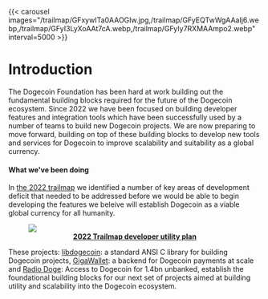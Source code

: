 ---
---

{{< carousel images="/trailmap/GFxywITa0AAOGIw.jpg,/trailmap/GFyEQTwWgAAaIj6.webp,/trailmap/GFyI3LyXoAAt7cA.webp,/trailmap/GFyIy7RXMAAmpo2.webp" interval=5000 >}}

# Introduction

The Dogecoin Foundation has been hard at work building out the fundamental 
building blocks required for the future of the Dogecoin ecosystem. Since 2022
we have been focused on building developer features and integration tools
which have been successfully used by a number of teams to build new Dogecoin 
projects. We are now preparing to move forward, building on top of these building
blocks to develop new tools and services for Dogecoin to improve scalability 
and suitability as a global currency.

#### What we've been doing 

In [the 2022 trailmap](/trailmap/prologue/) we identified a number of key areas 
of development deficit that needed to be addressed before we would be able to 
begin developing the features we beleive will establish Dogecoin as a viable 
global currency for all humanity.

<figure class="space-around center-div">
	<a href="/libdogecoin-ecosystem.png" target="_blank">
		<img src="/libdogecoin-ecosystem.png"/>
		<figcaption align="center"><b>2022 Trailmap developer utility plan</b></figcaption>
	</a>
</figure>

These projects: [libdogecoin](https://lib.dogecoin.org): a standard ANSI C library
for building Dogecoin projects, [GigaWallet](https://gigawallet.dogecoin.org): a 
backend for Dogecoin payments at scale and [Radio Doge](https://radio.dogecoin.org):
Access to Dogecoin for 1.4bn unbanked, establish the foundational building blocks 
for our next set of projects aimed at building utility and scalability into the 
Dogecoin ecosystem.



